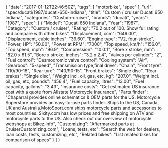 {
    "date": "2017-01-12T22:46:50Z",
    "tags": [
        "motorbike",
        "spec"
    ],
    "url": "spec\/ducati\/1987\/ducati-650-indiana",
    "title": "Custom \/ cruiser Ducati 650 Indiana",
    "categories": "Custom-cruiser",
    "brands": "ducati",
    "years": "1987",
    "spec": [
        {
            "Model": "Ducati 650 Indiana",
            "Year": "1987",
            "Category": "Custom \/ cruiser",
            "Rating": "70.2 out of 100. Show full rating and compare with other bikes",
            "Displacement, ccm": "649.00",
            "Displacement, cubic inches": "39.60",
            "Engine type": "V2, four-stroke",
            "Power, HP": "50.00",
            "Power at RPM": "7000",
            "Top speed, km\/h": "156.0",
            "Top speed, mph": "96.9",
            "Compression": "10.0:1",
            "Bore x stroke, mm": "82.0 x 61.5",
            "Bore x stroke, inches": "3.2 x 2.4",
            "Valves per cylinder": "2",
            "Fuel control": "Desmodromic valve control",
            "Cooling system": "Air",
            "Gearbox": "5-speed",
            "Transmission type,final drive": "Chain",
            "Front tyre": "110\/90-18",
            "Rear tyre": "140\/90-15",
            "Front brakes": "Single disc",
            "Rear brakes": "Single disc",
            "Weight incl. oil, gas, etc, kg": "207.0",
            "Weight incl. oil, gas, etc, pounds": "456.4",
            "Fuel capacity, litres": "13.00",
            "Fuel capacity, gallons": "3.43",
            "Insurance costs": "Get estimated US insurance cost with a quote from Allstate Motorcycle Insurance",
            "Parts finder": "Chaparral provides online schematics & OEM parts for the US.   Motorcycle Superstore provides an easy-to-use parts finder. Ships to the US, Canada, UK and Australia.MotoSport.com ships motorcycle parts and accessories to most countries.    Sixity.com has low prices and free shipping on ATV and motorcycle parts to the US. Also check out our overview of motorcycle webshops at Bikez.info",
            "Customizing": "Aftermarked parts at CruiserCustomizing.com",
            "Loans, tests, etc": "Search the web for dealers, loan costs, tests, customizing, etc",
            "Related bikes": "List related bikes for comparison of specs"
        }
    ]
}